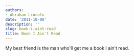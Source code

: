 ```yaml
---
authors:
- Abraham Lincoln
date: '2011-10-08'
description: ''
slug: book-i-aint-read
title: Book I Ain't Read
---
```

My best friend is the man who'll get me a book I ain't read.



